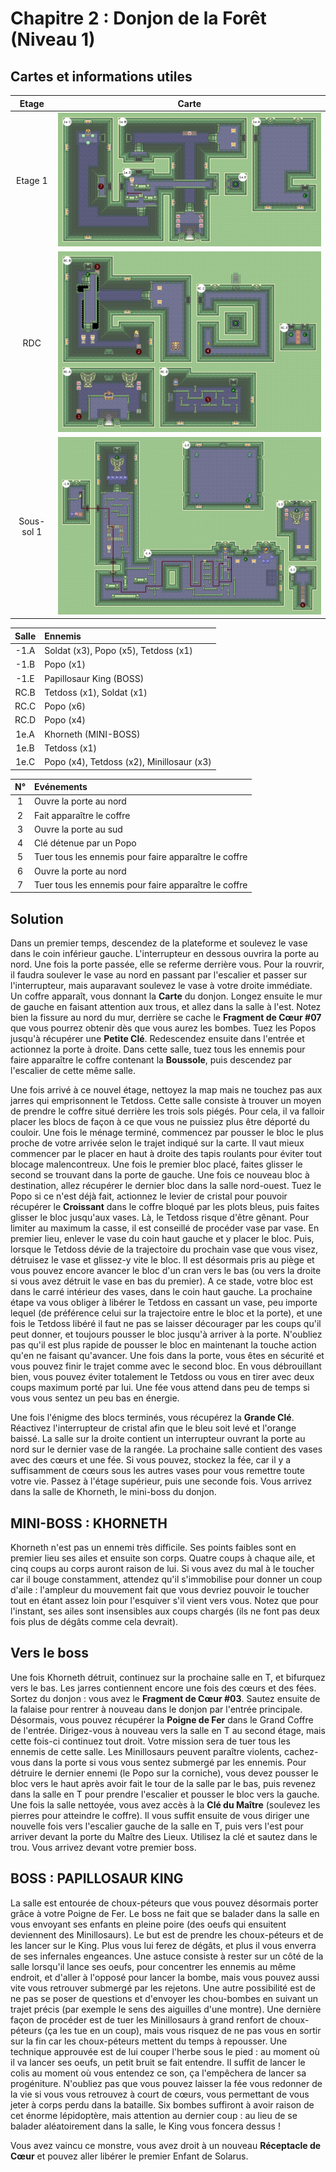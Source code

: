 # Chapitre 2 : Donjon de la Forêt (Niveau 1)

## Cartes et informations utiles

| Etage | Carte |
|:--:|--|
| Etage 1 | ![Etage 1](img/dungeons/01-forest-dungeon-2f.fr_FR.png) |
| RDC | ![RDC](img/dungeons/01-forest-dungeon-1f.fr_FR.png) |
| Sous-sol 1 | ![Sous-sol 1](img/dungeons/01-forest-dungeon-b1.fr_FR.png) |


| Salle | Ennemis |
|:-----:|:--------|
| -1.A | Soldat (x3), Popo (x5), Tetdoss (x1) |
| -1.B | Popo (x1) |
| -1.E | Papillosaur King (BOSS) |
| RC.B | Tetdoss (x1), Soldat (x1)|
| RC.C | Popo (x6) |
| RC.D | Popo (x4) |
| 1e.A | Khorneth (MINI-BOSS) |
| 1e.B | Tetdoss (x1) |
| 1e.C | Popo (x4), Tetdoss (x2), Minillosaur (x3) |

| N° | Evénements |
|:--:|:-----------|
| 1 | Ouvre la porte au nord |
| 2 | Fait apparaître le coffre |
| 3 | Ouvre la porte au sud |
| 4 | Clé détenue par un Popo |
| 5 | Tuer tous les ennemis pour faire apparaître le coffre |
| 6 | Ouvre la porte au nord |
| 7 | Tuer tous les ennemis pour faire apparaître le coffre |

## Solution

Dans un premier temps, descendez de la plateforme et soulevez le vase dans le coin inférieur gauche. L'interrupteur en dessous ouvrira la porte au nord. Une fois la porte passée, elle se referme derrière vous. Pour la rouvrir, il faudra soulever le vase au nord en passant par l'escalier et passer sur l'interrupteur, mais auparavant soulevez le vase à votre droite immédiate. Un coffre apparaît, vous donnant la **Carte** du donjon. Longez ensuite le mur de gauche en faisant attention aux trous, et allez dans la salle à l'est. Notez bien la fissure au nord du mur, derrière se cache le **Fragment de Cœur #07** que vous pourrez obtenir dès que vous aurez les bombes. Tuez les Popos jusqu'à récupérer une **Petite Clé**. Redescendez ensuite dans l'entrée et actionnez la porte à droite. Dans cette salle, tuez tous les ennemis pour faire apparaître le coffre contenant la **Boussole**, puis descendez par l'escalier de cette même salle.

Une fois arrivé à ce nouvel étage, nettoyez la map mais ne touchez pas aux jarres qui emprisonnent le Tetdoss. Cette salle consiste à trouver un moyen de prendre le coffre situé derrière les trois sols piégés. Pour cela, il va falloir placer les blocs de façon à ce que vous ne puissiez plus être déporté du couloir. Une fois le ménage terminé, commencez par pousser le bloc le plus proche de votre arrivée selon le trajet indiqué sur la carte. Il vaut mieux commencer par le placer en haut à droite des tapis roulants pour éviter tout blocage malencontreux. Une fois le premier bloc placé, faites glisser le second se trouvant dans la porte de gauche. Une fois ce nouveau bloc à destination, allez récupérer le dernier bloc dans la salle nord-ouest. Tuez le Popo si ce n'est déjà fait, actionnez le levier de cristal pour pouvoir récupérer le **Croissant** dans le coffre bloqué par les plots bleus, puis faites glisser le bloc jusqu'aux vases. Là, le Tetdoss risque d'être gênant. Pour limiter au maximum la casse, il est conseillé de procéder vase par vase. En premier lieu, enlever le vase du coin haut gauche et y placer le bloc. Puis, lorsque le Tetdoss dévie de la trajectoire du prochain vase que vous visez, détruisez le vase et glissez-y vite le bloc. Il est désormais pris au piège et vous pouvez encore avancer le bloc d'un cran vers le bas (ou vers la droite si vous avez détruit le vase en bas du premier). A ce stade, votre bloc est dans le carré intérieur des vases, dans le coin haut gauche. La prochaine étape va vous obliger à libérer le Tetdoss en cassant un vase, peu importe lequel (de préférence celui sur la trajectoire entre le bloc et la porte), et une fois le Tetdoss libéré il faut ne pas se laisser décourager par les coups qu'il peut donner, et toujours pousser le bloc jusqu'à arriver à la porte. N'oubliez pas qu'il est plus rapide de pousser le bloc en maintenant la touche action qu'en ne faisant qu'avancer. Une fois dans la porte, vous êtes en sécurité et vous pouvez finir le trajet comme avec le second bloc. En vous débrouillant bien, vous pouvez éviter totalement le Tetdoss ou vous en tirer avec deux coups maximum porté par lui. Une fée vous attend dans peu de temps si vous vous sentez un peu bas en énergie.

Une fois l'énigme des blocs terminés, vous récupérez la **Grande Clé**. Réactivez l'interrupteur de cristal afin que le bleu soit levé et l'orange baissé. La salle sur la droite contient un interrupteur ouvrant la porte au nord sur le dernier vase de la rangée. La prochaine salle contient des vases avec des cœurs et une fée. Si vous pouvez, stockez la fée, car il y a suffisamment de cœurs sous les autres vases pour vous remettre toute votre vie. Passez à l'étage supérieur, puis une seconde fois. Vous arrivez dans la salle de Khorneth, le mini-boss du donjon.

## MINI-BOSS : KHORNETH

Khorneth n'est pas un ennemi très difficile. Ses points faibles sont en premier lieu ses ailes et ensuite son corps. Quatre coups à chaque aile, et cinq coups au corps auront raison de lui. Si vous avez du mal à le toucher car il bouge constamment, attendez qu'il s'immobilise pour donner un coup d'aile : l'ampleur du mouvement fait que vous devriez pouvoir le toucher tout en étant assez loin pour l'esquiver s'il vient vers vous. Notez que pour l'instant, ses ailes sont insensibles aux coups chargés (ils ne font pas deux fois plus de dégâts comme cela devrait).

## Vers le boss

Une fois Khorneth détruit, continuez sur la prochaine salle en T, et bifurquez vers le bas. Les jarres contiennent encore une fois des cœurs et des fées. Sortez du donjon : vous avez le **Fragment de Cœur #03**. Sautez ensuite de la falaise pour rentrer à nouveau dans le donjon par l'entrée principale. Désormais, vous pouvez récupérer la **Poigne de Fer** dans le Grand Coffre de l'entrée. Dirigez-vous à nouveau vers la salle en T au second étage, mais cette fois-ci continuez tout droit. Votre mission sera de tuer tous les ennemis de cette salle. Les Minillosaurs peuvent paraître violents, cachez-vous dans la porte si vous vous sentez submergé par les ennemis. Pour détruire le dernier ennemi (le Popo sur la corniche), vous devez pousser le bloc vers le haut après avoir fait le tour de la salle par le bas, puis revenez dans la salle en T pour prendre l'escalier et pousser le bloc vers la gauche. Une fois la salle nettoyée, vous avez accès à la **Clé du Maître** (soulevez les pierres pour atteindre le coffre). Il vous suffit ensuite de vous diriger une nouvelle fois vers l'escalier gauche de la salle en T, puis vers l'est pour arriver devant la porte du Maître des Lieux. Utilisez la clé et sautez dans le trou. Vous arrivez devant votre premier boss.

## BOSS : PAPILLOSAUR KING

La salle est entourée de choux-péteurs que vous pouvez désormais porter grâce à votre Poigne de Fer. Le boss ne fait que se balader dans la salle en vous envoyant ses enfants en pleine poire (des oeufs qui ensuitent deviennent des Minillosaurs). Le but est de prendre les choux-péteurs et de les lancer sur le King. Plus vous lui ferez de dégâts, et plus il vous enverra de ses infernales engeances. Une astuce consiste à rester sur un côté de la salle lorsqu'il lance ses oeufs, pour concentrer les ennemis au même endroit, et d'aller à l'opposé pour lancer la bombe, mais vous pouvez aussi vite vous retrouver submergé par les rejetons. Une autre possibilité est de ne pas se poser de questions et d'envoyer les chou-bombes en suivant un trajet précis (par exemple le sens des aiguilles d'une montre). Une dernière façon de procéder est de tuer les Minillosaurs à grand renfort de choux-péteurs (ça les tue en un coup), mais vous risquez de ne pas vous en sortir sur la fin car les choux-péteurs mettent du temps à repousser. Une technique approuvée est de lui couper l'herbe sous le pied : au moment où il va lancer ses oeufs, un petit bruit se fait entendre. Il suffit de lancer le colis au moment où vous entendez ce son, ça l'empêchera de lancer sa progéniture. N'oubliez pas que vous pouvez laisser la fée vous redonner de la vie si vous vous retrouvez à court de cœurs, vous permettant de vous jeter à corps perdu dans la bataille. Six bombes suffiront à avoir raison de cet énorme lépidoptère, mais attention au dernier coup : au lieu de se balader aléatoirement dans la salle, le King vous foncera dessus !

Vous avez vaincu ce monstre, vous avez droit à un nouveau **Réceptacle de Cœur** et pouvez aller libérer le premier Enfant de Solarus.

